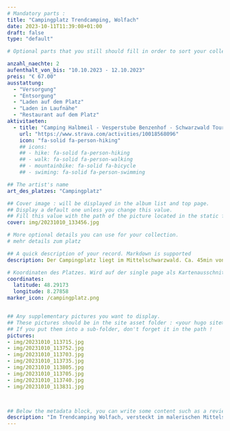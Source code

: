 ```yaml
---
# Mandatory parts :
title: "Campingplatz Trendcamping, Wolfach"
date: 2023-10-11T11:39:08+01:00
draft: false
type: "default"

# Optional parts that you still should fill in order to sort your collection

anzahl_naechte: 2
aufenthalt_von_bis: "10.10.2023 - 12.10.2023"
preis: "€ 67.00"
ausstattung:
  - "Versorgung"
  - "Entsorgung"
  - "Laden auf dem Platz"
  - "Laden in Laufnähe"
  - "Restaurant auf dem Platz"
aktivitaeten:
  - title: "Camping Halbmeil - Vesperstube Benzenhof - Schwarzwald Tour"
    url: "https://www.strava.com/activities/10018568096"
    icon: "fa-solid fa-person-hiking"
    ## icons:
    ## - hike: fa-solid fa-person-hiking
    ## - walk: fa-solid fa-person-walking
    ## - mountainbike: fa-solid fa-bicycle
    ## - swiming: fa-solid fa-person-swimming

## The artist's name
art_des_platzes: "Campingplatz"

## Cover image : will be displayed in the album list and top page.
## Display a default one unless you change this value.
## Fill this value with the path of the picture located in the static folder
cover: img/20231010_133456.jpg

# More optional details you can use for your collection.
# mehr details zum platz

## A quick description of your record. Markdown is supported
description: Der Campingplatz liegt im Mittelschwarzwald. Ca. 45min von Freiburg entfernt. Zwar nahe an der Strasse aber durch die erhöhte und zurückliegende Lage sehr ruhig und entspannt. 

# Koordinaten des Platzes. Wird auf der single page als Kartenausschnitt angezeigt
coordinates:
  latitude: 48.29173
  longitude: 8.27858
marker_icon: /campingplatz.png


## Any supplementary pictures you want to display.
## These pictures should be in the site asset folder : <your hugo site>/static
## If you put them into a sub-folder, don't forget it in the path !
pictures: 
- img/20231010_113715.jpg
- img/20231010_113752.jpg
- img/20231010_113703.jpg	
- img/20231010_113735.jpg
- img/20231010_113805.jpg
- img/20231010_113705.jpg
- img/20231010_113740.jpg
- img/20231010_113831.jpg



## Below the metadata block, you can write some content such as a review or anything else you want. It'll be displayed in the album page
description: "Im Trendcamping Wolfach, versteckt im malerischen Mittelschwarzwald, fanden wir ein ruhiges Plätzchen umgeben von Natur. Halbmeil war der perfekte Ausgangspunkt für atemberaubende Wanderungen – ein echter Geheimtipp für Erholungssuchende und Naturfreunde."
---
```

